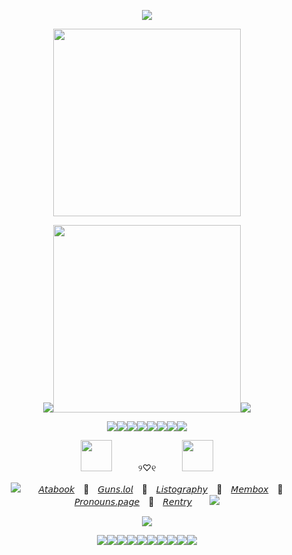 <p align="center"><img src="https://64.media.tumblr.com/3044cb56102a8b6c1e3f9f61b2cd8076/c2f8bbb7dcd533a1-02/s1280x1920/9eb66f6dcff8a565ff662e78de52c8765c5ee4a3.pnj">
  
<p align="center"><img src="https://spotify-github-profile.kittinanx.com/api/view?uid=31nthrfejdrl5ztsoldu5q2cncju&cover_image=true&theme=novatorem&show_offline=false&background_color=000000&interchange=false&bar_color=d8772a&bar_color_cover=false)](https://github.com/kittinan/spotify-github-profile)" width="300">
  
<p align="center"><img src="https://64.media.tumblr.com/458281268514c19a3c595953832277ab/395c59116de04539-ed/s250x400/579bb4c8fd94bffe67d8806609690be1d6b63db8.gifv"><img src="https://64.media.tumblr.com/b55fa334592bde3b4f3e4fabafadf5a9/e796e1d4b12437de-c9/s500x750/125db6d1dc70bc809830759be12bf1809e188b4a.webp" width="300"><img src="https://64.media.tumblr.com/fe122eb94151c908ce81e78a15664cf8/395c59116de04539-90/s250x400/adddd2d235bf97c4a26eef5e9dc4015d4d632f09.gifv">
  
<p align="center"><img src="https://64.media.tumblr.com/299e9701fd5d9a65169b41c827ed866f/395c59116de04539-33/s75x75_c1/df0c9d4b81d592c82baccc6eebb75c7e9b9651cb.gifv"><img src="https://64.media.tumblr.com/78809970c85c37972313bbd965f67d04/dbd96068706144a2-74/s100x200/67d2f440a42fa864274a530a0df7f6d4c01f49c1.gifv"><img src="https://64.media.tumblr.com/f14fc23c5e6cc2fdfbabfbda02ce155f/dbd96068706144a2-66/s100x200/b29c331895dc8d7dff7013b393fb55b9cba64350.gifv"><img src="https://64.media.tumblr.com/d4f6a7b2f414c4aa872d231ff7de9592/dbd96068706144a2-8a/s100x200/9401911cdb2aedaf45513c8ab2f01bd0142e2e85.gifv"><img src="https://64.media.tumblr.com/f692ba6333d4ccbd69c6361ca17e23d7/dbd96068706144a2-e8/s100x200/3d894eed5a65c6d4542451e8aac13a2ae1b74bcd.gifv"><img src="https://64.media.tumblr.com/4f17e35d4f652fdd3510c89ee6ecb993/dbd96068706144a2-3c/s100x200/aec14db892d77eddac7dc421221430f9fcc7499f.gifv"><img src="https://64.media.tumblr.com/abd6dbda19e62d5c9654afe182ccbf83/dbd96068706144a2-2d/s100x200/a1fcc25f96968bad02cfa3e2caf21c311ead494a.gifv"><img src="https://64.media.tumblr.com/7d72a238763d5c8af95160faa4b5b6d7/395c59116de04539-0b/s75x75_c1/cd468357045553c7f9bc9c6246c0b0201388d425.gifv">
<p align="center"><img src="https://64.media.tumblr.com/586f1ca6e30991499f88620b30327a6e/bd6c30bf63142a96-e2/s500x750/303243d916bb4fdf58e9416923ea0ed8431e09e3.pnj" width="50">　　　୨♡୧　　　<img src="https://64.media.tumblr.com/9769cee8c34839fbcb6447b00f2d9219/bd6c30bf63142a96-7b/s1280x1920/0d88289073b4217832541ef0727a0d6a5b697a0e.pnj" width="50">
<p align="center"><img src="https://64.media.tumblr.com/33eb210c27aed5f145fb8069897e3e3c/b1290c097a22de72-ae/s75x75_c1/c79655e743df2c1577d5ff72dbd77c06c42ef3f1.gifv">　　<a href="https://osian.atabook.org">𝘈𝘵𝘢𝘣𝘰𝘰𝘬</a>　🦊　<a href="https://guns.lol/decal">𝘎𝘶𝘯𝘴.𝘭𝘰𝘭</a>　🦊　<a href="https://listography.com/jekosian">𝘓𝘪𝘴𝘵𝘰𝘨𝘳𝘢𝘱𝘩𝘺</a>　🦊　<a href="https://rentry.co/membox">𝘔𝘦𝘮𝘣𝘰𝘹</a>　🦊　<a href="https://en.pronouns.page/@picklecruncher">𝘗𝘳𝘰𝘯𝘰𝘶𝘯𝘴.𝘱𝘢𝘨𝘦</a>　🦊　<a href="https://rentry.co/fret">𝘙𝘦𝘯𝘵𝘳𝘺</a>　　<img src="https://64.media.tumblr.com/84bc161ede7029569ca37b32b4064438/72fa81c56346b979-40/s75x75_c1/0a0fcbfb4230eebd700a35a69012f7df59f3d7b6.gifv">
<p align="center"><img src="https://64.media.tumblr.com/5fe8490958a6f4009b40a0b1e06be90f/c2f8bbb7dcd533a1-d3/s1280x1920/083baa1a65983473c87e37a5ad38886f58cc6050.pnj">
<p align="center"><img src="https://64.media.tumblr.com/fc748f26ecc4349768b139d82c40e0bb/dbd96068706144a2-01/s250x400/f93b3be6da5b87df66163719b3a6b1a4b9dc0acf.gifv"><img src="https://64.media.tumblr.com/881cbbe20982cdb67fe50825f82ab1c1/09915efdae4128cf-7c/s250x400/9a15b7be0b6be223b802342ed033d8b3e9b64d98.webp"><img src="https://64.media.tumblr.com/ac1426affaa937e5632c3583d7baa891/09915efdae4128cf-2b/s250x400/bb3659e4e29f71bd9a83e9407947d9ca6378fde2.gifv"><img src="https://64.media.tumblr.com/a002938944ff5c98b037704179e448b0/65a0ede9e01b0a3b-4e/s250x400/c9e4064576d31845a51196ffab295a999aceca96.gifv"><img src="https://64.media.tumblr.com/0fc60052afa47e315f779ca6990477bf/14df2b8e0ccc2214-58/s250x400/d95dca2f4404bf641df15d194cc0df824b11fb0e.gifv"><img src="https://64.media.tumblr.com/6ab1d4f89370dd1d76dd2b8dffec84d6/3f7a005535125d8f-df/s250x400/10a605113546cda97feb442bdecce5798a77f7d0.gifv"><img src="https://64.media.tumblr.com/6c0d985144d7fe06446c21a17816fc3d/0c33c4d23990a836-61/s250x400/ee74c12425c8dd6bf125e8093bab87b64f94183d.gifv"><img src="https://64.media.tumblr.com/0a20d9086b24eb62db76c8156147fb13/05e6a46f29e2d771-8d/s250x400/e8fc6369b1904398c51c12843d3326252820c80a.gifv"><img src="https://64.media.tumblr.com/400a11c5861f3677f0aa1e5652c7aabc/05e6a46f29e2d771-12/s250x400/cad39b5bff8f4677d4d1ceecaa115b08ab499156.gifv"><img src="https://64.media.tumblr.com/fe9b382d478aef02e82cfe3572c000d0/a671f5cbbeb1f6b1-c7/s250x400/6cc8d019b33ccd5bd7b1d79b7c0b72a606631250.gifv">
